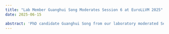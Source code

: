 ```yaml
---
title: "Lab Member Guanghui Song Moderates Session 6 at EuroLLVM 2025"
date: 2025-06-15

abstract: 'PhD candidate Guanghui Song from our laboratory moderated Session 6: Student & Technical Talks at EuroLLVM 2025 in Berlin, supported by the LLVM Foundation Travel Grant. The session featured cutting-edge research in LLVM-based compiler technologies, including student presentations on multithreaded code analysis (Isaac Nudelman), HPC tool integration (Sebastian Kreutzer), and automated backend generation (Kevin Per). A technical talk by Yashwant Singh on llvmlite: A Python Gym for LLVM* concluded the session. As moderator, Mr. Song ensured strict adherence to the schedule, facilitated Q&A, and coordinated transitions between talks. His role highlights our lab’s active engagement in open-source compiler innovation and global academic collaboration. We congratulate Mr. Song and thank the LLVM Foundation for their support.'
---
```




